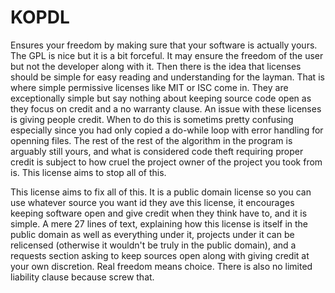 # KOPDL
Ensures your freedom by making sure that your software is actually yours.
The GPL is nice but it is a bit forceful. It may ensure the freedom of the
user but not the developer along with it. Then there is the idea that
licenses should be simple for easy reading and understanding for the layman.
That is where simple permissive licenses like MIT or ISC come in. They are 
exceptionally simple but say nothing about keeping source code open as they
focus on credit and a no warranty clause. An issue with these licenses is giving
people credit. When to do this is sometims pretty confusing especially since you had
only copied a do-while loop with error handling for openning files. The rest of
the rest of the algorithm in the program is arguably still yours, and what is considered
code theft requiring proper credit is subject to how cruel the project owner of the project
you took from is. This license aims to stop all of this.

This license aims to fix all of this. It is a public domain license so you can use whatever
source you want id they ave this license, it encourages keeping software open and give credit
when they think have to, and it is simple. A mere 27 lines of text, explaining how this license
is itself in the public domain as well as everything under it, projects under it can be relicensed
(otherwise it wouldn't be truly in the public domain), and a requests section asking to keep
sources open along with giving credit at your own discretion. Real freedom means choice. 
There is also no limited liability clause because screw that.
